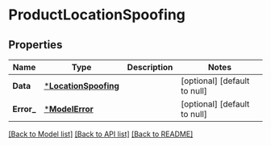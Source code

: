 # ProductLocationSpoofing

## Properties
Name | Type | Description | Notes
------------ | ------------- | ------------- | -------------
**Data** | [***LocationSpoofing**](LocationSpoofing.md) |  | [optional] [default to null]
**Error_** | [***ModelError**](Error.md) |  | [optional] [default to null]

[[Back to Model list]](../README.md#documentation-for-models) [[Back to API list]](../README.md#documentation-for-api-endpoints) [[Back to README]](../README.md)

